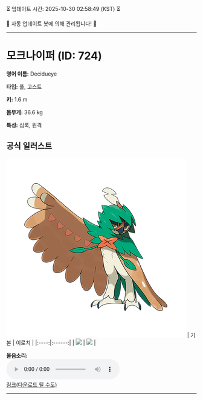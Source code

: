 
⏳ 업데이트 시간: 2025-10-30 02:58:49 (KST) ⏳

🤖 자동 업데이트 봇에 의해 관리됩니다! 🤖

---

# 모크나이퍼 (ID: 724)
**영어 이름:** Decidueye

**타입:** 풀, 고스트

**키:** 1.6 m

**몸무게:** 36.6 kg

**특성:** 심록, 원격

## 공식 일러스트
![](https://raw.githubusercontent.com/PokeAPI/sprites/master/sprites/pokemon/other/official-artwork/724.png)
| 기본 | 이로치 |
|:----:|:------:|
| <img src="http://play.pokemonshowdown.com/sprites/ani/decidueye.gif" width="200"> | <img src="http://play.pokemonshowdown.com/sprites/ani-shiny/decidueye.gif" width="200"> |

**울음소리:**<br><audio controls src="https://raw.githubusercontent.com/PokeAPI/cries/main/cries/pokemon/latest/724.ogg"></audio><br> [링크(다운로드 될 수도)](https://raw.githubusercontent.com/PokeAPI/cries/main/cries/pokemon/latest/724.ogg)


---
